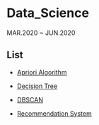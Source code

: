 # Data_Science

MAR.2020 ~ JUN.2020

## List
- [Apriori Algorithm](https://github.com/vctr7/Data_Science/tree/master/apriori_algorithm)

- [Decision Tree](https://github.com/vctr7/Data_Science/tree/master/decision_tree)

- [DBSCAN](https://github.com/vctr7/Data_Science/tree/master/DBSCAN)

- [Recommendation System](https://github.com/vctr7/Data_Science/tree/master/Recommendation_System)
